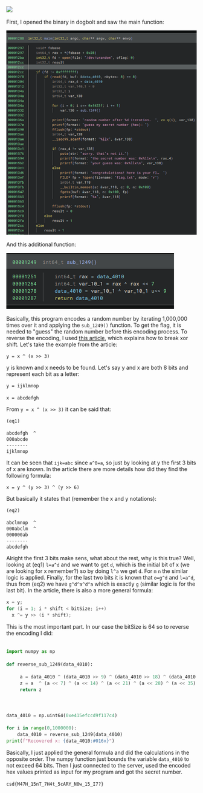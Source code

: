<img src="https://github.com/raul-dunca/assets/blob/main/.images_CyberStudents-advent-of-ctf2024/day18_description.png">

First, I opened the binary in dogbolt and saw the main function:

<img src="https://github.com/raul-dunca/CyberStudents-advent-of-ctf2024/blob/main/.assets/day_18_info_1.png">

And this additional function:

<img src="https://github.com/raul-dunca/CyberStudents-advent-of-ctf2024/blob/main/.assets/day_18_info_2.png">

Basically, this program encodes a random number by iterating 1,000,000 times over it and applying the `sub_1249()` function. To get the flag, it is needed to "guess" the random number before this encoding process. To reverse the encoding, I used [this article](https://tobtu.com/blog/2023/3/breaking-xor-shift-prng/), which explains how to break xor shift. Let's take the example from the article:

```
y = x ^ (x >> 3)
```

y is known and x needs to be found. Let's  say y and x are both 8 bits and represent each bit as a letter:

```
y = ijklmnop

x = abcdefgh
```
From `y = x ^ (x >> 3)` it can be said that:

```
(eq1)

abcdefgh  ^
000abcde
--------
ijklmnop            
```

It can be seen that `ijk=abc` since `a^0=a`, so just by looking at y the first 3 bits of x are known. In the article there are more details how did they find the following formula:

```
x = y ^ (y >> 3) ^ (y >> 6)
```

But basically it states that (remember the x and y notations):

```
(eq2)

abclmnop  ^
000abclm  ^
000000ab
--------
abcdefgh
```

Alright the first 3 bits make sens, what about the rest, why is this true? Well, looking at (eq1) `l=a^d` and we want to get `d`, which is the initial bit of x (we are looking for x remember?) so by doing `l^a` we get `d`. For `m` `n` the similar logic is applied. Finally, for the last two bits it is known that `o=g^d` and `l=a^d`, thus from (eq2) we have `g^d^a^d^a` which is exactly `g` (similar logic is for the last bit). In the article, there is also a more general formula:

```c++
x = y;
for (i = 1; i * shift < bitSize; i++)
  x ^= y >> (i * shift);
```

This is the most important part. In our case the bitSize is 64 so to reverse the encoding I did:


```python

import numpy as np

def reverse_sub_1249(data_4010):

     a = data_4010 ^ (data_4010 >> 9) ^ (data_4010 >> 18) ^ (data_4010 >> 27) ^ (data_4010 >> 36) ^ (data_4010 >> 45) ^ (data_4010 >> 54) ^ (data_4010 >> 63)
     z = a  ^ (a << 7) ^ (a << 14) ^ (a << 21) ^ (a << 28) ^ (a << 35)  ^ (a << 42)  ^ (a << 49)  ^ (a << 56)  ^ (a << 63)
     return z



data_4010 = np.uint64(0xe415efccd9f117c4)

for i in range(0,1000000):
    data_4010 = reverse_sub_1249(data_4010)
print(f"Recovered x: {data_4010:#016x}")
```

Basically, I just applied the general formula and did the calculations in the opposite order. The numpy function just bounds the variable `data_4010` to not exceed 64 bits. Then I just connected to the server, used the encoded hex values printed as input for my program and got the secret number.


`csd{M47H_15nT_7H4t_5cARY_N0w_15_I7?}`
